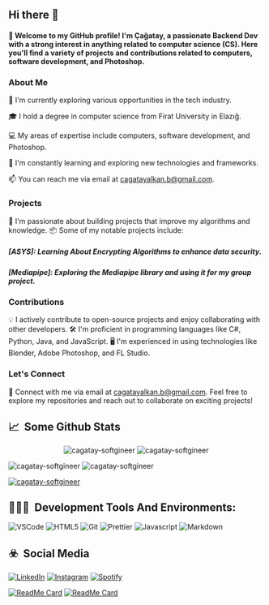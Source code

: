 ## Hi there 👋

#### 👋 Welcome to my GitHub profile! I'm Çağatay, a passionate Backend Dev with a strong interest in anything related to computer science (CS). Here you'll find a variety of projects and contributions related to computers, software development, and Photoshop.

### About Me

💼 I'm currently exploring various opportunities in the tech industry.

🎓 I hold a degree in computer science from Firat University in Elazığ.

💻 My areas of expertise include computers, software development, and Photoshop.

🌱 I'm constantly learning and exploring new technologies and frameworks.

📫 You can reach me via email at cagatayalkan.b@gmail.com.

### Projects

🚀 I'm passionate about building projects that improve my algorithms and knowledge.
📦 Some of my notable projects include:

##### [ASYS]: Learning About Encrypting Algorithms to enhance data security.
##### [Mediapipe]: Exploring the Mediapipe library and using it for my group project.

### Contributions

💡 I actively contribute to open-source projects and enjoy collaborating with other developers.
🛠 I'm proficient in programming languages like C#, Python, Java, and JavaScript.
🖥️ I'm experienced in using technologies like Blender, Adobe Photoshop, and FL Studio.

### Let's Connect

🔗 Connect with me via email at cagatayalkan.b@gmail.com.
Feel free to explore my repositories and reach out to collaborate on exciting projects!

<h2>📈 &nbsp;Some Github Stats</h2>
<span align="center">
  <p><img  src="https://github-readme-stats.vercel.app/api/top-langs?username=cagatay-softgineer&show_icons=true&locale=en&layout=compact" alt="cagatay-softgineer" />   <img  src="https://leetcode-stats-six.vercel.app/api?username=Ryujin_b" alt="cagatay-softgineer" /></p>
  <img  src="https://github-readme-stats.vercel.app/api?username=cagatay-softgineer&show_icons=false&hide_border=true&bg_color=152238&title_color=00E6FE&icon_color=00E6FE&text_color=00E6FE" alt="cagatay-softgineer" />
  <img  src="https://github-readme-streak-stats.herokuapp.com?user=cagatay-softgineer&hide_border=true&theme=black-ice&background=152238&stroke=00E6FE" alt="cagatay-softgineer" />
</span>
<span align="right">


</span>

<a href="https://github.com/ryo-ma/github-profile-trophy"><img src="https://github-profile-trophy.vercel.app/?username=cagatay-softgineer&margin-w=15" alt="cagatay-softgineer" /></a> 

<h2>👨🏻‍💻 &nbsp;Development Tools And Environments:</h2>
<p>
  <img alt="VSCode" src="https://img.shields.io/badge/-Visual_Studio_Code-0078D4?style=flat-square&logo=visual%20studio%20code&logoColor=white" />
  <img alt="HTML5" src="https://img.shields.io/badge/-HTML5-E34F26?style=flat-square&logo=html5&logoColor=white" />
  <img alt="Git" src="https://img.shields.io/badge/-Git-F05032?style=flat-square&logo=git&logoColor=white" />

  <img alt="Prettier" src="https://img.shields.io/badge/-Prettier-F7B93E?style=flat-square&logo=prettier&logoColor=white" />
  <img alt="Javascript" src="https://img.shields.io/badge/-JavaScript-F7DF1E?style=flat-square&logo=javascript&logoColor=black" />
  <img alt="Markdown" src="https://img.shields.io/badge/-Markdown-000000?style=flat-square&logo=Markdown&logoColor=white" />
</p>

<h2>☣️ &nbsp;Social Media</h2>
<p>
<a href="https://www.linkedin.com/in/cagatay-softgineer/" target="_blank"><img src="https://img.shields.io/badge/LinkedIn-%230077B5.svg?&style=flat-square&logo=linkedin&logoColor=white" alt="LinkedIn"></a>
<a href="https://www.instagram.com/cxgxtxyxlkxn/" target="_blank"><img src="https://img.shields.io/badge/Instagram-%23E4405F.svg?&style=flat-square&logo=instagram&logoColor=white" alt="Instagram"></a>
<a href="https://open.spotify.com/user/xyypabyfrp3z0le7niauo8s0l?si=ab88c1d4aa6645c0" target="_blank"><img src="https://img.shields.io/badge/Spotify-%231ED760.svg?&style=flat-square&logo=spotify&logoColor=white" alt="Spotify"></a>
</p>



[![ReadMe Card](https://github-readme-stats.vercel.app/api/pin/?username=cagatay-softgineer&repo=mediapipe)](https://github.com/cagatay-softgineer/mediapipe)
[![ReadMe Card](https://github-readme-stats.vercel.app/api/pin/?username=cagatay-softgineer&repo=Glass-Fragmentation-Heatmap)](https://github.com/cagatay-softgineer/Glass-Fragmentation-Heatmap)
